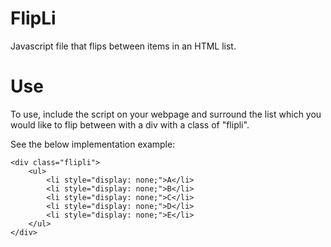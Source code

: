 FlipLi
======

Javascript file that flips between items in an HTML list.

Use
===

To use, include the script on your webpage and surround the list which you would like to flip between with a div with a class of "flipli".

See the below implementation example:

	<div class="flipli">
		<ul>
			<li style="display: none;">A</li>
			<li style="display: none;">B</li>
			<li style="display: none;">C</li>
			<li style="display: none;">D</li>
			<li style="display: none;">E</li>
		</ul>
	</div>

